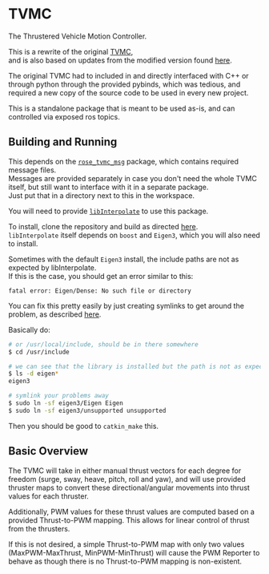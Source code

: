 # TVMC

The Thrustered Vehicle Motion Controller.

This is a rewrite of the original [TVMC](https://github.com/auvsocietyiiitdm/thrustered_vehicle_motioncontroller.git),    
and is also based on updates from the modified version found [here](https://github.com/Phantom140204/thrustered_vehicle_motioncontroller).

The original TVMC had to included in and directly interfaced with C++ or through python through the provided pybinds, which was tedious, and required a new copy of the source code to be used in every new project.

This is a standalone package that is meant to be used as-is, and can controlled via exposed ros topics.

## Building and Running

This depends on the [`rose_tvmc_msg`](https://github.com/auvsociety/tvmc-msg) package, which contains required message files.    
Messages are provided separately in case you don't need the whole TVMC itself, but still want to interface with it in a separate package.    
Just put that in a directory next to this in the workspace.

You will need to provide [`libInterpolate`](https://github.com/CD3/libInterpolate) to use this package.

To install, clone the repository and build as directed [here](https://github.com/CD3/libInterpolate#cmake).   
`libInterpolate` itself depends on `boost` and `Eigen3`, which you will also need to install.

Sometimes with the default `Eigen3` install, the include paths are not as expected by libInterpolate.   
If this is the case, you should get an error similar to this:
```
fatal error: Eigen/Dense: No such file or directory
```
You can fix this pretty easily by just creating symlinks to get around the problem, as described [here](https://stackoverflow.com/a/25537967).

Basically do:

```bash
# or /usr/local/include, should be in there somewhere
$ cd /usr/include  

# we can see that the library is installed but the path is not as expected
$ ls -d eigen*
eigen3

# symlink your problems away
$ sudo ln -sf eigen3/Eigen Eigen
$ sudo ln -sf eigen3/unsupported unsupported
```

Then you should be good to ```catkin_make``` this.

## Basic Overview

The TVMC will take in either manual thrust vectors for each degree for freedom (surge, sway, heave, pitch, roll and yaw), and will use provided thruster maps to convert these directional/angular movements into thrust values for each thruster.

Additionally, PWM values for these thrust values are computed based on a provided Thrust-to-PWM mapping. This allows for linear control of thrust from the thrusters.

If this is not desired, a simple Thrust-to-PWM map with only two values (MaxPWM-MaxThrust, MinPWM-MinThrust) will cause the PWM Reporter to behave as though there is no Thrust-to-PWM mapping is non-existent.
